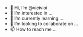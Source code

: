 - 👋 Hi, I’m @vieivioi
- 👀 I’m interested in ...
- 🌱 I’m currently learning ...
- 💞️ I’m looking to collaborate on ...
- 📫 How to reach me ...

<!---
vieivioi/vieivioi is a ✨ special ✨ repository because its `README.md` (this file) appears on your GitHub profile.
You can click the Preview link to take a look at your changes.
--->
